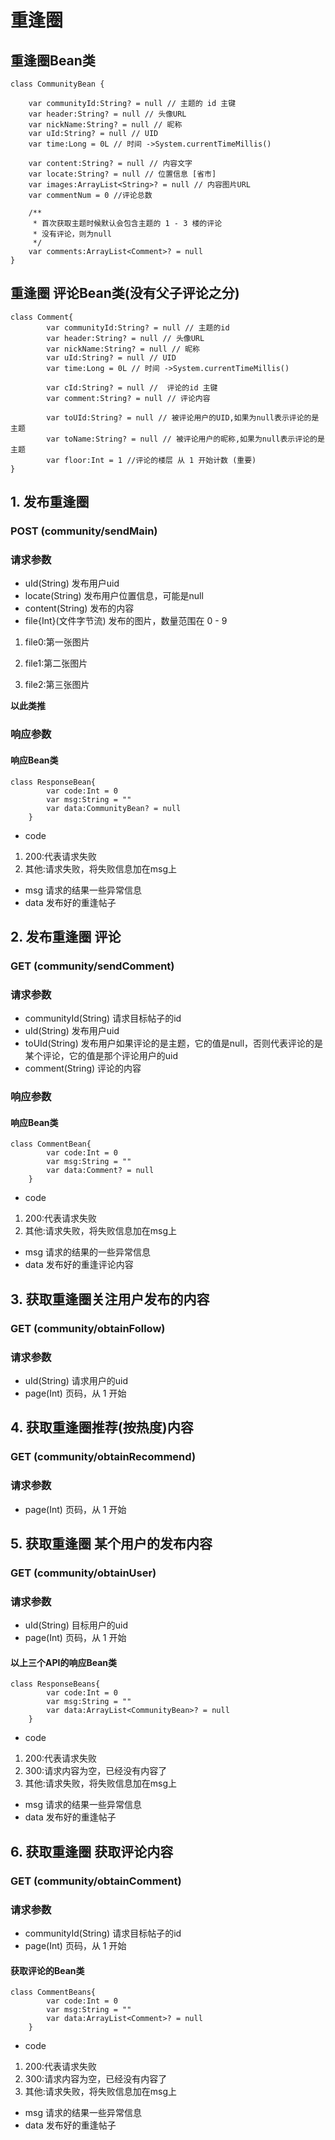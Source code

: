 # 重逢圈
## 重逢圈Bean类
```
class CommunityBean {

    var communityId:String? = null // 主题的 id 主键
    var header:String? = null // 头像URL
    var nickName:String? = null // 昵称
    var uId:String? = null // UID
    var time:Long = 0L // 时间 ->System.currentTimeMillis()

    var content:String? = null // 内容文字
    var locate:String? = null // 位置信息 [省市]
    var images:ArrayList<String>? = null // 内容图片URL
    var commentNum = 0 //评论总数

    /**
     * 首次获取主题时候默认会包含主题的 1 - 3 楼的评论
     * 没有评论，则为null
     */
    var comments:ArrayList<Comment>? = null
}
```
## 重逢圈 评论Bean类(没有父子评论之分)
```
class Comment{
        var communityId:String? = null // 主题的id
        var header:String? = null // 头像URL
        var nickName:String? = null // 昵称
        var uId:String? = null // UID
        var time:Long = 0L // 时间 ->System.currentTimeMillis()

        var cId:String? = null //  评论的id 主键
        var comment:String? = null // 评论内容

        var toUId:String? = null // 被评论用户的UID,如果为null表示评论的是主题
        var toName:String? = null // 被评论用户的昵称,如果为null表示评论的是主题
        var floor:Int = 1 //评论的楼层 从 1 开始计数 (重要)
}
```
## 1. 发布重逢圈
### POST (community/sendMain)
### 请求参数
* uId(String) 发布用户uid
* locate(String) 发布用户位置信息，可能是null
* content(String) 发布的内容
* file{Int}(文件字节流) 发布的图片，数量范围在 0 - 9
1. file0:第一张图片

2. file1:第二张图片

3. file2:第三张图片

**以此类推**
### 响应参数
#### 响应Bean类
```
class ResponseBean{
        var code:Int = 0
        var msg:String = ""
        var data:CommunityBean? = null
    }
```
* code 
1. 200:代表请求失败
2. 其他:请求失败，将失败信息加在msg上
* msg 请求的结果一些异常信息
* data 发布好的重逢帖子


## 2. 发布重逢圈 评论
### GET (community/sendComment)
### 请求参数
* communityId(String) 请求目标帖子的id
* uId(String) 发布用户uid
* toUId(String) 发布用户如果评论的是主题，它的值是null，否则代表评论的是某个评论，它的值是那个评论用户的uid
* comment(String) 评论的内容

### 响应参数
#### 响应Bean类
```
class CommentBean{
        var code:Int = 0
        var msg:String = ""
        var data:Comment? = null
    }
```
* code 
1. 200:代表请求失败
2. 其他:请求失败，将失败信息加在msg上
* msg 请求的结果的一些异常信息
* data 发布好的重逢评论内容

## 3. 获取重逢圈关注用户发布的内容
### GET (community/obtainFollow)
### 请求参数
* uId(String) 请求用户的uid
* page(Int) 页码，从 1 开始

## 4. 获取重逢圈推荐(按热度)内容
### GET (community/obtainRecommend)
### 请求参数
* page(Int) 页码，从 1 开始

## 5. 获取重逢圈 某个用户的发布内容
### GET (community/obtainUser)
### 请求参数
* uId(String) 目标用户的uid
* page(Int) 页码，从 1 开始

#### 以上三个API的响应Bean类
```
class ResponseBeans{
        var code:Int = 0
        var msg:String = ""
        var data:ArrayList<CommunityBean>? = null
    }
```

* code 
1. 200:代表请求失败
2. 300:请求内容为空，已经没有内容了
3. 其他:请求失败，将失败信息加在msg上
* msg 请求的结果一些异常信息
* data 发布好的重逢帖子

## 6. 获取重逢圈 获取评论内容
### GET (community/obtainComment)
### 请求参数
* communityId(String) 请求目标帖子的id
* page(Int) 页码，从 1 开始

#### 获取评论的Bean类
```
class CommentBeans{
        var code:Int = 0
        var msg:String = ""
        var data:ArrayList<Comment>? = null
    }
```
* code 
1. 200:代表请求失败
2. 300:请求内容为空，已经没有内容了
3. 其他:请求失败，将失败信息加在msg上
* msg 请求的结果一些异常信息
* data 发布好的重逢帖子
